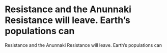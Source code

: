 # Resistance and the Anunnaki Resistance will leave. Earth’s populations can

Resistance and the Anunnaki Resistance will leave. Earth’s populations can
